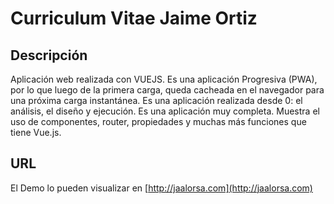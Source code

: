 # Curriculum Vitae Jaime Ortiz

## Descripción

Aplicación web realizada con VUEJS. 
Es una aplicación Progresiva (PWA), por lo que luego de la primera carga, queda cacheada en el navegador para una próxima carga instantánea. 
Es una aplicación realizada desde 0: el análisis, el diseño y ejecución. Es una aplicación muy completa.
Muestra el uso de componentes, router, propiedades y muchas más funciones que tiene Vue.js.

## URL

El Demo lo pueden visualizar en [http://jaalorsa.com](http://jaalorsa.com)
